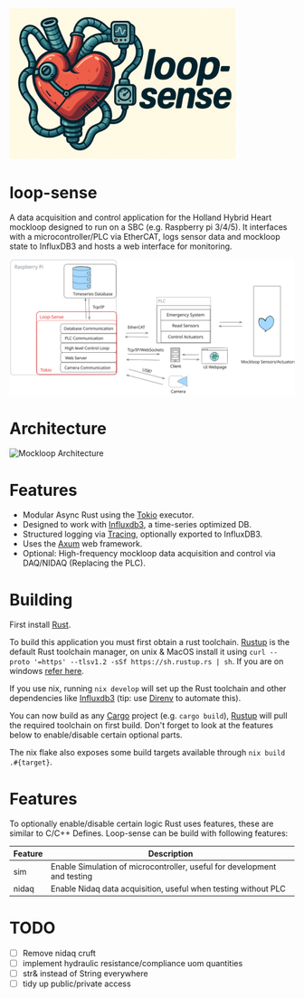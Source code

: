 <img src="./data/loop-sense-header.png" alt="loop-sense" width="400"/>

# loop-sense

A data acquisition and control application for the Holland Hybrid Heart mockloop
designed to run on a SBC (e.g. Raspberry pi 3/4/5).
It interfaces with a microcontroller/PLC via EtherCAT, logs sensor data and
mockloop state to InfluxDB3 and hosts a web interface for monitoring.

<img src="./data/mockloop_architecture.svg" alt="Mockloop Architecture" width="800"/>

# Architecture

<img src="./data/loop-sense.svg" alt="Mockloop Architecture" width="800"/>

# Features

- Modular Async Rust using the [Tokio] executor.
- Designed to work with [Influxdb3], a time-series optimized DB.
- Structured logging via [Tracing], optionally exported to InfluxDB3.
- Uses the [Axum] web framework.
- Optional: High-frequency mockloop data acquisition and control via DAQ/NIDAQ
  (Replacing the PLC).

# Building

First install [Rust].

To build this application you must first obtain a rust toolchain.
[Rustup] is the default Rust toolchain manager, on unix & MacOS install it using `curl --proto '=https' --tlsv1.2 -sSf https://sh.rustup.rs | sh`.
If you are on windows [refer here](https://forge.rust-lang.org/infra/other-installation-methods.html).

If you use nix, running `nix develop` will set up the Rust toolchain and other
dependencies like [Influxdb3] (tip: use [Direnv] to automate this).

You can now build as any [Cargo] project (e.g. `cargo build`), [Rustup] will
pull the required toolchain on first build. Don't forget to look at the
features below to enable/disable certain optional parts.

The nix flake also exposes some build targets available through `nix build
.#{target}`.

# Features

To optionally enable/disable certain logic Rust uses features, these are similar
to C/C++ Defines. Loop-sense can be build with following features:

| Feature | Description                                                              |
| ------- | ------------------------------------------------------------------------ |
| sim     | Enable Simulation of microcontroller, useful for development and testing |
| nidaq   | Enable Nidaq data acquisition, useful when testing without PLC           |

[Tokio]: https://crates.io/crates/tokio
[Tracing]: https://crates.io/crates/tracing
[Influxdb3]: https://github.com/influxdata/influxdb
[Axum]: https://crates.io/crates/axum
[Direnv]: https://direnv.net/
[Rustup]: https://www.rust-lang.org/tools/install
[Cargo]: https://doc.rust-lang.org/cargo/
[Rust]: https://www.rust-lang.org/

# TODO

- [ ] Remove nidaq cruft
- [ ] implement hydraulic resistance/compliance uom quantities
- [ ] str& instead of String everywhere
- [ ] tidy up public/private access
